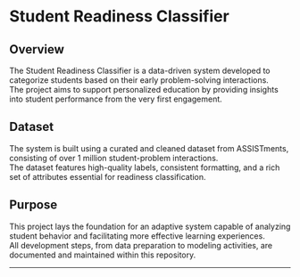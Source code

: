 # Student Readiness Classifier

## Overview
The Student Readiness Classifier is a data-driven system developed to categorize students based on their early problem-solving interactions.  
The project aims to support personalized education by providing insights into student performance from the very first engagement.

## Dataset
The system is built using a curated and cleaned dataset from ASSISTments, consisting of over 1 million student-problem interactions.  
The dataset features high-quality labels, consistent formatting, and a rich set of attributes essential for readiness classification.

## Purpose
This project lays the foundation for an adaptive system capable of analyzing student behavior and facilitating more effective learning experiences.  
All development steps, from data preparation to modeling activities, are documented and maintained within this repository.

---
